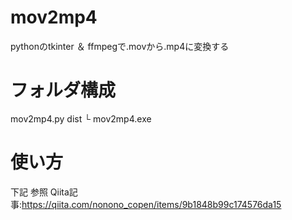 # mov2mp4

pythonのtkinter ＆ ffmpegで.movから.mp4に変換する


# フォルダ構成

mov2mp4.py
dist
└ mov2mp4.exe


# 使い方
下記 参照
Qiita記事:https://qiita.com/nonono_copen/items/9b1848b99c174576da15
 
